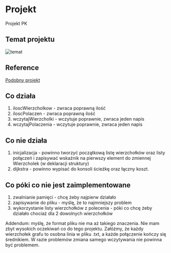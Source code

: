 # Projekt
Projekt PK

## Temat projektu
![temat](https://i.imgur.com/XVyT7QF.png)

## Reference
[Podobny projekt](https://github.com/ayns01/dijkstra-algorithm)

## Co działa
1. iloscWierzcholkow - zwraca poprawną ilość
2. iloscPolaczen - zwraca poprawną ilość
3. wczytajWierzcholki - wczytuje poprawnie, zwraca jeden napis
4. wczytajPolaczenia - wczytuje poprawnie, zwraca jeden napis

## Co nie działa
1. inicjalizacja - powinno tworzyć początkową listę wierzchołków oraz listy połączeń i zapisywać wskaźnik na pierwszy element do zmiennej Wierzcholek (w deklaracji struktury)
2. dijkstra - powinno wypisać do konsoli ścieżkę oraz łączny koszt.

## Co póki co nie jest zaimplementowane
1. zwalnianie pamięci - chcę żeby najpierw działało
2. zapisywanie do pliku - myślę, że to najmniejszy problem
3. wykorzystanie listy wierzchołków z polecenia - póki co chcę żeby działało chociaż dla 2 dowolnych wierzchołków

Addendum: myślę, że format pliku nie ma aż takiego znaczenia. Nie mam zbyt wysokich oczekiwań co do tego projektu. Załóżmy, że każdy wierzchołek grafu to osobna linia w pliku .txt, a każde połączenie kończy się średnikiem. W razie problemów zmiana samego wczytywania nie powinna być problemem.
